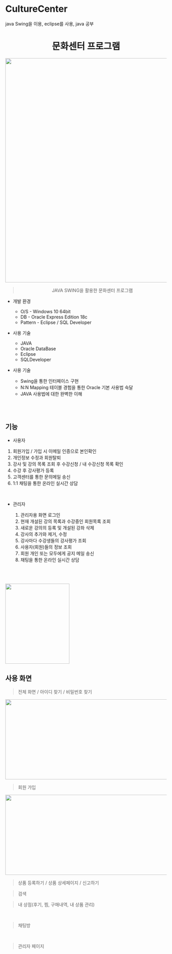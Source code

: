 # CultureCenter
java Swing을 이용, eclipse를 사용,  java 공부


<h1 align="center"> 문화센터 프로그램</h1>

<p align="center"><img src="" width="600" height="700"></p>

> <div align="center">JAVA SWING을 활용한 문화센터 프로그램</h4></div>


* 개발 환경
  * O/S - Windows 10 64bit
  * DB - Oracle Express Edition 18c
  * Pattern - Eclipse / SQL Developer


* 사용 기술
  * JAVA
  * Oracle DataBase
  * Eclipse
  * SQLDeveloper


* 사용 기술
  * Swing을 통한 인터페이스 구현
  * N:N Mapping 테이블 경험을 통한 Oracle 기본 사용법 숙달
  * JAVA 사용법에 대한 완벽한 이해


<br/><br/>


## 기능

*  사용자
  1) 회원가입 / 가입 시 이메일 인증으로 본인확인
  2) 개인정보 수정과 회원탈퇴
  3) 강사 및 강의 목록 조회 후 수강신청 / 내 수강신청 목록 확인
  3) 수강 후 강사평가 등록
  4) 고객센터를 통한 문의메일 송신
  5) 1:1 채팅을 통한 온라인 실시간 상담

<br/>

* 관리자

  1) 관리자용 화면 로그인
  2) 현재 개설된 강의 목록과 수강중인 회원목록 조회
  3) 새로운 강의의 등록 및 개설된 강좌 삭제
  4) 강사의 추가와 제거, 수정
  5) 강사마다 수강생들의 강사평가 조회
  6) 사용자(회원)들의 정보 조회
  7) 회원 개인 또는 모두에게 공지 메일 송신
  8) 채팅을 통한 온라인 실시간 상담

<p/>
<br/><br/><br/>

<img src="" width="200" height="250"> 

## 사용 화면
 > 전체 화면 / 아이디 찾기 / 비밀번호 찾기
<img src="https://user-images.githubusercontent.com/74230238/166141690-3cafc12c-95fa-44bf-9c95-93e98842d392.png" width="550" height="250"> 


 > 회원 가입
<img src="https://user-images.githubusercontent.com/74230238/166141711-82fdcfbb-8820-499a-90e9-4a3afecfacf2.png" width="550" height="250"> 



 > 상품 등록하기  /  상품 상세페이지  /  신고하기




 > 검색




 > 내 상점(후기, 찜, 구매내역, 내 상품 관리)


<br/>

 > 채팅방


<br/>

 > 관리자 페이지
